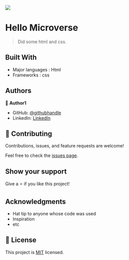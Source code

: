 ![](https://img.shields.io/badge/Microverse-blueviolet)

# Hello Microverse

> Did some html and css.


## Built With

- Major languages : Html 
- Frameworks : css




## Authors

👤 **Author1**

- GitHub: [@githubhandle](https://github.com/Praveen1995-10-14)
- LinkedIn: [LinkedIn](https://www.linkedin.com/in/praveen-kumar-85791a101/)

## 🤝 Contributing

Contributions, issues, and feature requests are welcome!

Feel free to check the [issues page](../../issues/).

## Show your support

Give a ⭐️ if you like this project!

## Acknowledgments

- Hat tip to anyone whose code was used
- Inspiration
- etc

## 📝 License

This project is [MIT](./LICENSE) licensed.
